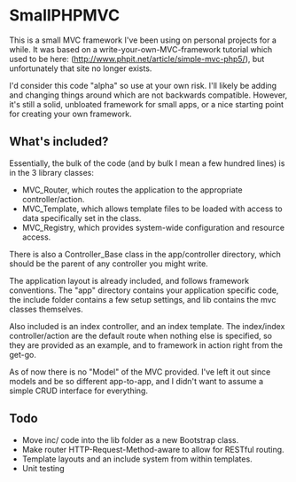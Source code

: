 SmallPHPMVC
=============

This is a small MVC framework I've been using on personal projects for a while. It was based on a write-your-own-MVC-framework tutorial which used to be here: (http://www.phpit.net/article/simple-mvc-php5/), but unfortunately that site no longer exists.

I'd consider this code "alpha" so use at your own risk. I'll likely be adding and changing things around which are not backwards compatible. However, it's still a solid, unbloated framework for small apps, or a nice starting point for creating your own framework.

What's included?
----------------

Essentially, the bulk of the code (and by bulk I mean a few hundred lines) is in the 3 library classes:

* MVC_Router, which routes the application to the appropriate controller/action.
* MVC_Template, which allows template files to be loaded with access to data specifically set in the class.
* MVC_Registry, which provides system-wide configuration and resource access.

There is also a Controller_Base class in the app/controller directory, which should be the parent of any controller you might write. 

The application layout is already included, and follows framework conventions. The "app" directory contains your application specific code, the include folder contains a few setup settings, and lib contains the mvc classes themselves.

Also included is an index controller, and an index template. The index/index controller/action are the default route when nothing else is specified, so they are provided as an example, and to framework in action right from the get-go.

As of now there is no "Model" of the MVC provided. I've left it out since models and be so different app-to-app, and I didn't want to assume a simple CRUD interface for everything.

Todo
----

* Move inc/ code into the lib folder as a new Bootstrap class. 
* Make router HTTP-Request-Method-aware to allow for RESTful routing.
* Template layouts and an include system from within templates.
* Unit testing
